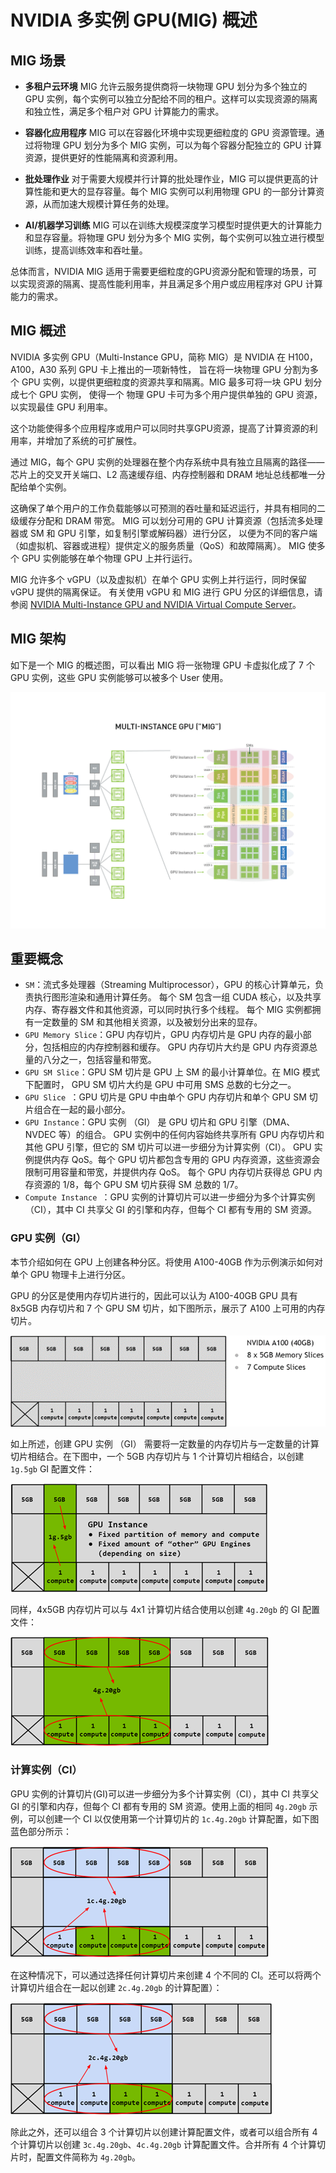 # NVIDIA 多实例 GPU(MIG) 概述

##  MIG 场景

- **多租户云环境**
    MIG 允许云服务提供商将一块物理 GPU 划分为多个独立的 GPU 实例，每个实例可以独立分配给不同的租户。这样可以实现资源的隔离和独立性，满足多个租户对 GPU 计算能力的需求。

- **容器化应用程序**
    MIG 可以在容器化环境中实现更细粒度的 GPU 资源管理。通过将物理 GPU 划分为多个 MIG 实例，可以为每个容器分配独立的 GPU 计算资源，提供更好的性能隔离和资源利用。

- **批处理作业**
    对于需要大规模并行计算的批处理作业，MIG 可以提供更高的计算性能和更大的显存容量。每个 MIG 实例可以利用物理 GPU 的一部分计算资源，从而加速大规模计算任务的处理。

- **AI/机器学习训练**
    MIG 可以在训练大规模深度学习模型时提供更大的计算能力和显存容量。将物理 GPU 划分为多个 MIG 实例，每个实例可以独立进行模型训练，提高训练效率和吞吐量。

总体而言，NVIDIA MIG 适用于需要更细粒度的GPU资源分配和管理的场景，可以实现资源的隔离、提高性能利用率，并且满足多个用户或应用程序对 GPU 计算能力的需求。


## MIG 概述

NVIDIA 多实例 GPU（Multi-Instance GPU，简称 MIG）是 NVIDIA 在 H100，A100，A30 系列 GPU 卡上推出的一项新特性，
旨在将一块物理 GPU 分割为多个 GPU 实例，以提供更细粒度的资源共享和隔离。MIG 最多可将一块 GPU 划分成七个 GPU 实例，
使得一个 物理 GPU 卡可为多个用户提供单独的 GPU 资源，以实现最佳 GPU 利用率。

这个功能使得多个应用程序或用户可以同时共享GPU资源，提高了计算资源的利用率，并增加了系统的可扩展性。

通过 MIG，每个 GPU 实例的处理器在整个内存系统中具有独立且隔离的路径——芯片上的交叉开关端口、L2
高速缓存组、内存控制器和 DRAM 地址总线都唯一分配给单个实例。

这确保了单个用户的工作负载能够以可预测的吞吐量和延迟运行，并具有相同的二级缓存分配和 DRAM 带宽。
MIG 可以划分可用的 GPU 计算资源（包括流多处理器或 SM 和 GPU 引擎，如复制引擎或解码器）进行分区，
以便为不同的客户端（如虚拟机、容器或进程）提供定义的服务质量（QoS）和故障隔离）。
MIG 使多个 GPU 实例能够在单个物理 GPU 上并行运行。

MIG 允许多个 vGPU（以及虚拟机）在单个 GPU 实例上并行运行，同时保留 vGPU 提供的隔离保证。
有关使用 vGPU 和 MIG 进行 GPU 分区的详细信息，请参阅
[NVIDIA Multi-Instance GPU and NVIDIA Virtual Compute Server](https://www.nvidia.com/content/dam/en-zz/Solutions/design-visualization/solutions/resources/documents1/TB-10226-001_v01.pdf)。

## MIG 架构

如下是一个 MIG 的概述图，可以看出 MIG 将一张物理 GPU 卡虚拟化成了 7 个 GPU 实例，这些 GPU 实例能够可以被多个 User 使用。

![img](images/mig_overview.png)

## 重要概念

* `SM`：流式多处理器（Streaming Multiprocessor），GPU 的核心计算单元，负责执行图形渲染和通用计算任务。
  每个 SM 包含一组 CUDA 核心，以及共享内存、寄存器文件和其他资源，可以同时执行多个线程。
  每个 MIG 实例都拥有一定数量的 SM 和其他相关资源，以及被划分出来的显存。
* `GPU Memory Slice`：GPU 内存切片，GPU 内存切片是 GPU 内存的最小部分，包括相应的内存控制器和缓存。
  GPU 内存切片大约是 GPU 内存资源总量的八分之一，包括容量和带宽。
* `GPU SM Slice`：GPU SM 切片是 GPU 上 SM 的最小计算单位。在 MIG 模式下配置时，
  GPU SM 切片大约是 GPU 中可用 SMS 总数的七分之一。
* `GPU Slice `：GPU 切片是 GPU 中由单个 GPU 内存切片和单个 GPU SM 切片组合在一起的最小部分。
* `GPU Instance`：GPU 实例 （GI） 是 GPU 切片和 GPU 引擎（DMA、NVDEC 等）的组合。
  GPU 实例中的任何内容始终共享所有 GPU 内存切片和其他 GPU 引擎，但它的 SM 切片可以进一步细分为计算实例（CI）。
  GPU 实例提供内存 QoS。每个 GPU 切片都包含专用的 GPU 内存资源，这些资源会限制可用容量和带宽，并提供内存 QoS。
  每个 GPU 内存切片获得总 GPU 内存资源的 1/8，每个 GPU SM 切片获得 SM 总数的 1/7。
* `Compute Instance `：GPU 实例的计算切片可以进一步细分为多个计算实例 （CI），其中 CI 共享父
  GI 的引擎和内存，但每个 CI 都有专用的 SM 资源。

### GPU 实例（GI）

本节介绍如何在 GPU 上创建各种分区。将使用 A100-40GB 作为示例演示如何对单个 GPU 物理卡上进行分区。

GPU 的分区是使用内存切片进行的，因此可以认为 A100-40GB GPU 具有 8x5GB 内存切片和 7 个 GPU SM 切片，如下图所示，展示了 A100 上可用的内存切片。

![img](images/mig_7m.png)

如上所述，创建 GPU 实例 （GI） 需要将一定数量的内存切片与一定数量的计算切片相结合。在下图中，一个 5GB 内存切片与 1 个计算切片相结合，以创建 `1g.5gb` GI 配置文件：

![img](images/mig_1g5gb.png)

同样，4x5GB 内存切片可以与 4x1 计算切片结合使用以创建 `4g.20gb` 的 GI 配置文件：

![img](images/mig_4g20gb.png)

### 计算实例（CI）

GPU 实例的计算切片(GI)可以进一步细分为多个计算实例（CI），其中 CI 共享父 GI 的引擎和内存，但每个 CI 都有专用的 SM 资源。使用上面的相同 `4g.20gb` 示例，可以创建一个 CI 以仅使用第一个计算切片的 `1c.4g.20gb` 计算配置，如下图蓝色部分所示：

![img](images/mig_1c.4g.20gb.png)

在这种情况下，可以通过选择任何计算切片来创建 4 个不同的 CI。还可以将两个计算切片组合在一起以创建 `2c.4g.20gb` 的计算配置）：

![img](images/mig2c.4g.20gb.png)

除此之外，还可以组合 3 个计算切片以创建计算配置文件，或者可以组合所有 4 个计算切片以创建 `3c.4g.20gb`、`4c.4g.20gb` 计算配置文件。合并所有 4 个计算切片时，配置文件简称为 `4g.20gb`。

